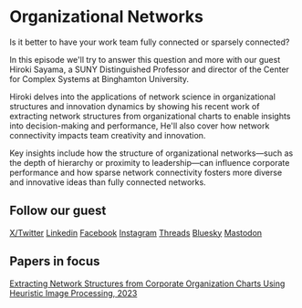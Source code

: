 # Organizational Networks

Is it better to have your work team fully connected or sparsely connected?

In this episode we'll try to answer this question and more with our guest Hiroki Sayama, a SUNY Distinguished Professor and director of the Center for Complex Systems at Binghamton University.

Hiroki delves into the applications of network science in organizational structures and innovation dynamics by showing his recent work of extracting network structures from organizational charts to enable insights into decision-making and performance, He'll also cover how network connectivity impacts team creativity and innovation.

Key insights include how the structure of organizational networks—such as the depth of hierarchy or proximity to leadership—can influence corporate performance and how sparse network connectivity fosters more diverse and innovative ideas than fully connected networks.

## Follow our guest
[X/Twitter](https://x.com/HirokiSayama)
[Linkedin](https://www.linkedin.com/in/hirokisayama/)
[Facebook](https://www.facebook.com/hirokisayama)
[Instagram](https://www.instagram.com/hsayama/)
[Threads](https://www.threads.net/@hsayama?hl=en)
[Bluesky](https://bsky.app/profile/hirokisayama.bsky.social)
[Mastodon](https://mstdn.science/@hirokisayama)

## Papers in focus
[Extracting Network Structures from Corporate Organization Charts Using Heuristic Image Processing, 2023](https://arxiv.org/abs/2311.02460)
